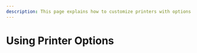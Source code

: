 ```yaml
---
description: This page explains how to customize printers with options
---
```


# Using Printer Options

